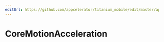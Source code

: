 ```yaml
---
editUrl: https://github.com/appcelerator/titanium_mobile/edit/master/apidoc/CoreMotion.yml
---
```

# CoreMotionAcceleration

<TypeHeader/>

<ApiDocs/>
